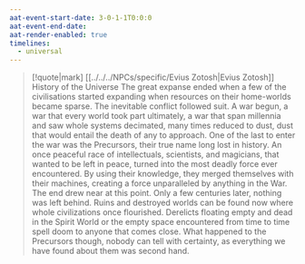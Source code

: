 ```yaml
---
aat-event-start-date: 3-0-1-1T0:0:0
aat-event-end-date: 
aat-render-enabled: true
timelines:
  - universal
---
```

> [!quote|mark] [[../../../NPCs/specific/Evius Zotosh|Evius Zotosh]]<br>History of the Universe
> The great expanse ended when a few of the civilisations started expanding when resources on their home-worlds became sparse. The inevitable conflict followed suit. A war begun, a war that every world took part ultimately, a war that span millennia and saw whole systems decimated, many times reduced to dust, dust that would entail the death of any to approach.
> One of the last to enter the war was the Precursors, their true name long lost in history. An once peaceful race of intellectuals, scientists, and magicians, that wanted to be left in peace, turned into the most deadly force ever encountered.
> By using their knowledge, they merged themselves with their machines, creating a force unparalleled by anything in the War. The end drew near at this point. Only a few centuries later, nothing was left behind. Ruins and destroyed worlds can be found now where whole civilizations once flourished. Derelicts floating empty and dead in the Spirit World or the empty space encountered from time to time spell doom to anyone that comes close. What happened to the Precursors though, nobody can tell with certainty, as everything we have found about them was second hand.

